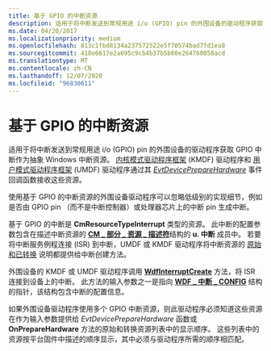 ```yaml
---
title: 基于 GPIO 的中断资源
description: 适用于将中断发送到常规用途 i/o (GPIO) pin 的外围设备的驱动程序获取 GPIO 中断作为抽象 Windows 中断资源。
ms.date: 04/20/2017
ms.localizationpriority: medium
ms.openlocfilehash: 813c1fbd8134a237572522e5f70574bad7fd1ea8
ms.sourcegitcommit: 418e6617e2a695c9cb4b37b5b60e264760858acd
ms.translationtype: MT
ms.contentlocale: zh-CN
ms.lasthandoff: 12/07/2020
ms.locfileid: "96830611"
---
```

# <a name="gpio-based-interrupt-resources"></a>基于 GPIO 的中断资源


适用于将中断发送到常规用途 i/o (GPIO) pin 的外围设备的驱动程序获取 GPIO 中断作为抽象 Windows 中断资源。 [内核模式驱动程序框架](../wdf/index.md) (KMDF) 驱动程序和 [用户模式驱动程序框架](../wdf/overview-of-the-umdf.md) (UMDF) 驱动程序通过其 [*EvtDevicePrepareHardware*](/windows-hardware/drivers/ddi/wdfdevice/nc-wdfdevice-evt_wdf_device_prepare_hardware) 事件回调函数接收这些资源。

使用基于 GPIO 的中断资源的外围设备驱动程序可以忽略低级别的实现细节，例如是否由 GPIO pin （而不是中断控制器）或处理器芯片上的中断 pin 生成中断。

基于 GPIO 的中断是 **CmResourceTypeInterrupt** 类型的资源。 此中断的配置参数包含在描述中断资源的 [**CM \_ 部分 \_ 资源 \_ 描述符**](/windows-hardware/drivers/ddi/wdm/ns-wdm-_cm_partial_resource_descriptor)结构的 **u. 中断** 成员中。 若要将中断服务例程连接 (ISR) 到中断，UMDF 或 KMDF 驱动程序将中断资源的 [原始和已转换](../wdf/raw-and-translated-resources.md) 说明都提供给中断创建方法。

外围设备的 KMDF 或 UMDF 驱动程序调用 [**WdfInterruptCreate**](/windows-hardware/drivers/ddi/wdfinterrupt/nf-wdfinterrupt-wdfinterruptcreate) 方法，将 ISR 连接到设备上的中断。 此方法的输入参数之一是指向 [**WDF \_ 中断 \_ CONFIG**](/windows-hardware/drivers/ddi/wdfinterrupt/ns-wdfinterrupt-_wdf_interrupt_config) 结构的指针，该结构包含中断的配置信息。

如果外围设备驱动程序使用多个 GPIO 中断资源，则此驱动程序必须知道这些资源在作为输入参数提供给 *EvtDevicePrepareHardware* 函数或 **OnPrepareHardware** 方法的原始和转换资源列表中的显示顺序。 这些列表中的资源按平台固件中描述的顺序显示，其中必须与驱动程序所需的顺序相匹配。

